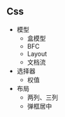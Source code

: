## Css

* 模型
    * 盒模型
    * BFC
    * Layout
    * 文档流
* 选择器
    * 权值
* 布局
    * 两列、三列
    * 弹框居中    